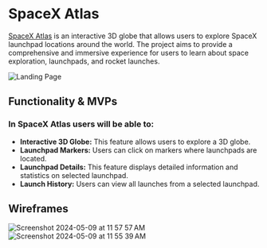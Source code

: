 # SpaceX Atlas

[SpaceX Atlas](https://edison4354.github.io/launchpad-tracker/) is an interactive 3D globe that allows users to explore SpaceX launchpad locations around the world. The project aims to provide a comprehensive and immersive experience for users to learn about space exploration, launchpads, and rocket launches.

![Landing Page](images/Homepage.png)

## Functionality & MVPs

### In **SpaceX Atlas** users will be able to:

* **Interactive 3D Globe:** This feature allows users to explore a 3D globe.
* **Launchpad Markers:** Users can click on markers where launchpads are located.
* **Launchpad Details:** This feature displays detailed information and statistics on selected launchpad.
* **Launch History:** Users can view all launches from a selected launchpad.

## Wireframes
![Screenshot 2024-05-09 at 11 57 57 AM](https://github.com/edison4354/launchpad-tracker/assets/47466335/dcdd1017-7490-4595-9dbf-d0452c74959b)
![Screenshot 2024-05-09 at 11 55 39 AM](https://github.com/edison4354/launchpad-tracker/assets/47466335/2f25f0a9-b2fa-4edf-b180-4f8376bca388)
